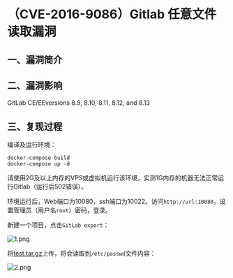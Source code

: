 # （CVE-2016-9086）Gitlab 任意文件读取漏洞

## 一、漏洞简介

## 二、漏洞影响

GitLab CE/EEversions 8.9, 8.10, 8.11, 8.12, and 8.13

## 三、复现过程

编译及运行环境：

```
docker-compose build
docker-compose up -d

```

请使用2G及以上内存的VPS或虚拟机运行该环境，实测1G内存的机器无法正常运行Gitlab（运行后502错误）。

环境运行后，Web端口为10080，ssh端口为10022。访问`http://url:10080`，设置管理员（用户名`root`）密码，登录。

新建一个项目，点击`GitLab export`：

![1.png](images/7f079a3327424d6d8aaba950be70a6c4.png)

将[test.tar.gz](https://github.com/ianxtianxt/vulhub//blob/master/gitlab/CVE-2016-9086/test.tar.gz)上传，将会读取到`/etc/passwd`文件内容：

![2.png](images/a20036332c4840d1bafc2567c65b82cb.png)

